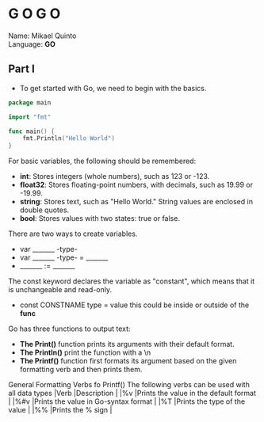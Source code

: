 # G O  G O
Name: Mikael Quinto  
Language: **GO**

## Part I
- To get started with Go, we need to begin with the basics.
``` GO
package main

import "fmt"

func main() {
	fmt.Println("Hello World")
}
```
For basic variables, the following should be remembered:
- **int**: Stores integers (whole numbers), such as 123 or -123.
- **float32**: Stores floating-point numbers, with decimals, such as 19.99 or -19.99.
- **string**: Stores text, such as "Hello World." String values are enclosed in double quotes.
- **bool**: Stores values with two states: true or false.

There are two ways to create variables.
- var _______ -type-
- var _______ -type- = _______
- _______ := _______

The const keyword declares the variable as "constant", which means that it is unchangeable and read-only.
- const CONSTNAME type = value
this could be inside or outside of the **func**

Go has three functions to output text:

- **The Print()** function prints its arguments with their default format.
- **The Println()** print the function with a \n
- **The Printf()** function first formats its argument based on the given formatting verb and then prints them.

General Formatting Verbs fo Printf()
The following verbs can be used with all data types
|Verb	|Description				|
|%v	|Prints the value in the default format	|
|%#v	|Prints the value in Go-syntax format	|
|%T	|Prints the type of the value		|
|%%	|Prints the % sign			|
